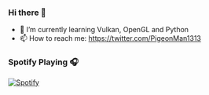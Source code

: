 ### Hi there 👋

- 🌱 I’m currently learning Vulkan, OpenGL and Python
- 📫 How to reach me: https://twitter.com/PigeonMan1313

### Spotify Playing 🎧
[![Spotify](https://novatorem-e2r14sb33.vercel.app/api/spotify)](https://open.spotify.com/user/21leaa5wnmpiivq2htfuukuiq)

